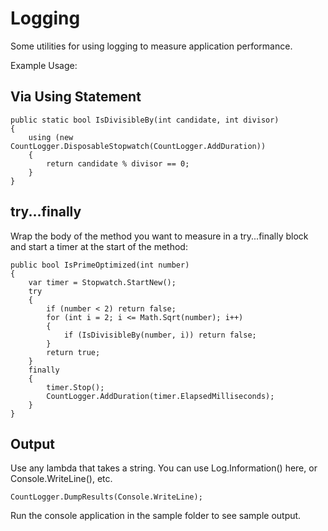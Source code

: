 # Logging

Some utilities for using logging to measure application performance.

Example Usage:

## Via Using Statement

```
public static bool IsDivisibleBy(int candidate, int divisor)
{
    using (new CountLogger.DisposableStopwatch(CountLogger.AddDuration))
    {
        return candidate % divisor == 0;
    }
}
```

## try...finally

Wrap the body of the method you want to measure in a try...finally block and start a timer at the start of the method:

```
public bool IsPrimeOptimized(int number)
{
    var timer = Stopwatch.StartNew();
    try
    {
        if (number < 2) return false;
        for (int i = 2; i <= Math.Sqrt(number); i++)
        {
            if (IsDivisibleBy(number, i)) return false;
        }
        return true;
    }
    finally
    {
        timer.Stop();
        CountLogger.AddDuration(timer.ElapsedMilliseconds);
    }
}
```

## Output

Use any lambda that takes a string. You can use Log.Information() here, or Console.WriteLine(), etc.

```
CountLogger.DumpResults(Console.WriteLine);
```

Run the console application in the sample folder to see sample output.